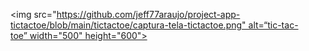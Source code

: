 <img src="https://github.com/jeff77araujo/project-app-tictactoe/blob/main/tictactoe/captura-tela-tictactoe.png" alt=“tic-tac-toe” width="500" height="600">
